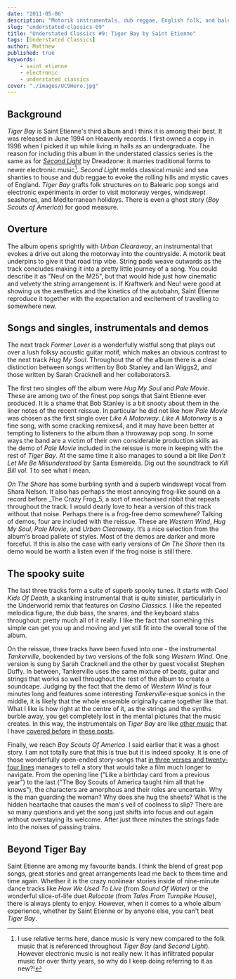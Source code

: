```yaml
---
date: "2011-05-06"
description: "Motorik instrumentals, dub reggae, English folk, and balearic pop on Saint Etienne's excellent third album Tiger Bay."
slug: "understated-classics-09" 
title: "Understated Classics #9: Tiger Bay by Saint Etienne"
tags: [Understated Classics]
author: Matthew
published: true
keywords:
    - saint etienne
    - electronic
    - understated classics
cover: "./images/UC9Hero.jpg"
---
```


## Background

_Tiger Bay_ is Saint Etienne's third album and I think it is among their best. It was released in June 1994 on Heavenly records. I first owned a copy in 1998 when I picked it up while living in halls as an undergraduate. The reason for including this album in the understated classics series is the same as for [_Second Light_](uc8) by Dreadzone: it marries traditional forms to newer electronic music[^1]. _Second Light_ melds classical music and sea shanties to house and dub reggae to evoke the rolling hills and mystic caves of England. _Tiger Bay_ grafts folk structures on to Balearic pop songs and electronic experiments in order to visit motorway verges, windswept seashores, and Mediterranean holidays. There is even a ghost story (_Boy Scouts of America_) for good measure.

## Overture

The album opens sprightly with _Urban Clearaway_, an instrumental that evokes a drive out along the motorway into the countryside. A motorik beat underpins to give it that road trip vibe. String pads weave outwards as the track concludes making it into a pretty little journey of a song. You could describe it as "Neu! on the M25", but that would hide just how cinematic and velvety the string arrangement is. If Kraftwerk and Neu! were good at showing us the aesthetics and the kinetics of the autobahn, Saint Etienne reproduce it together with the expectation and excitement of travelling to somewhere new.

## Songs and singles, instrumentals and demos

The next track _Former Lover_ is a wonderfully wistful song that plays out over a lush folksy acoustic guitar motif, which makes an obvious contrast to the next track _Hug My Soul_. Throughout the of the album there is a clear distinction between songs written by Bob Stanley and Ian Wiggs2, and those written by Sarah Cracknell and her collaborators3.

The first two singles off the album were _Hug My Soul_ and _Pale Movie_. These are among two of the finest pop songs that Saint Etienne ever produced. It is a shame that Bob Stanley is a bit snooty about them in the liner notes of the recent reissue. In particular he did not like how _Pale Movie_ was chosen as the first single over _Like A Motorway_. _Like A Motorway_ is a fine song, with some cracking remixes4, and it may have been better at tempting to listeners to the album than a throwaway pop song. In some ways the band are a victim of their own considerable production skills as the demo of _Pale Movie_ included in the reissue is more in keeping with the rest of _Tiger Bay_. At the same time it also manages to sound a bit like _Don't Let Me Be Misunderstood_ by Santa Esmerelda. Dig out the soundtrack to _Kill Bill vol. 1_ to see what I mean.

_On The Shore_ has some burbling synth and a superb windswept vocal from Shara Nelson. It also has perhaps the most annoying frog-like sound on a record before _The Crazy Frog_5, a sort of mechanised ribbit that repeats throughout the track. I would dearly love to hear a version of this track without that noise. Perhaps there is a frog-free demo somewhere? Talking of demos, four are included with the reissue. These are _Western Wind_, _Hug My Soul_, _Pale Movie_, and _Urban Clearaway_. It’s a nice selection from the album's broad pallete of styles. Most of the demos are darker and more forceful. If this is also the case with early versions of _On The Shore_ then its demo would be worth a listen even if the frog noise is still there.

## The spooky suite

The last three tracks form a suite of superb spooky tunes. It starts with _Cool Kids Of Death_, a skanking instrumental that is quite sinister, particularly in the Underworld remix that features on _Casino Classics_. I like the repeated melodica figure, the dub bass, the snares, and the keyboard stabs throughout: pretty much all of it really. I like the fact that something this simple can get you up and moving and yet still fit into the overall tone of the album.

On the reissue, three tracks have been fused into one - the instrumental _Tankerville_, bookended by two versions of the folk song _Western Wind_. One version is sung by Sarah Cracknell and the other by guest vocalist Stephen Duffy. In between, Tankerville uses the same mixture of beats, guitar and strings that works so well throughout the rest of the album to create a soundcape. Judging by the fact that the demo of _Western Wind_ is four minutes long and features some interesting _Tankerville_-esque sonics in the middle, it is likely that the whole ensemble originally came together like that. What I like is how right at the centre of it, as the strings and the synths burble away, you get completely lost in the mental pictures that the music creates. In this way, the instrumentals on _Tiger Bay_ are like [other music](/2010/09/understated-classics-4/) that I have [covered before](uc6) in [these posts](understated-classics).

Finally, we reach _Boy Scouts Of America_. I said earlier that it was a ghost story. I am not totally sure that this is true but it is indeed spooky. It is one of those wonderfully open-ended story-songs that [in three verses and twenty-four lines](http://www.songmeanings.net/songs/view/3530822107858692814/) manages to tell a story that would take a film much longer to navigate. From the opening line ("Like a birthday card from a previous year") to the last ("The Boy Scouts of America taught him all that he knows"), the characters are amorphous and their roles are uncertain. Why is the man guarding the woman? Why does she hug the sheets? What is the hidden heartache that causes the man's veil of coolness to slip? There are so many questions and yet the song just shifts into focus and out again without overstaying its welcome. After just three minutes the strings fade into the noises of passing trains.

## Beyond Tiger Bay

Saint Etienne are among my favourite bands. I think the blend of great pop songs, great stories and great arrangements lead me back to them time and time again. Whether it is the crazy nonlinear stories inside of nine-minute dance tracks like _How We Used To Live_ (from _Sound Of Water_) or the wonderful slice-of-life duet _Relocate_ (from _Tales From Turnpike House_), there is always plenty to enjoy. However, when it comes to a whole album experience, whether by Saint Etienne or by anyone else, you can't beat _Tiger Bay_.

[^1]: I use relative terms here, dance music is very new compared to the folk music that is referenced throughout _Tiger Bay_ (and _Second Light_). However electronic music is not really new. It has infiltrated popular music for over thirty years, so why do I keep doing referring to it as new?!
[^2]: _Former Lover_, _Like A Motorway_, _Marble Lions_ and _The Boy Scouts of America_.
[^3]: _Hug My Soul_ and _Pale Movie_.
[^4]: Two of these remixes, one by The Chemical Brothers and one by David Holmes, can be found on the excellent Casino Classics compilation. This rather wonderful two disc set has been criminally neglected in the reissue series in my opinion. That said, I picked up a copy secondhand for a decent price on amazon marketplace.
[^5]: Actually, The Crazy Frog single has no frog noises on it all, merely a cartoon frog in the video, making those in “On The Shore” the most annoying frog-like sounds on a record since time began.
